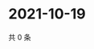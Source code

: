 # 2021-10-19

共 0 条

<!-- BEGIN WEIBO -->
<!-- 最后更新时间 Tue Oct 19 2021 22:00:35 GMT+0800 (China Standard Time) -->

<!-- END WEIBO -->
